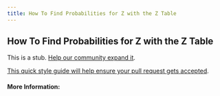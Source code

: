```yaml
---
title: How To Find Probabilities for Z with the Z Table
---
```

## How To Find Probabilities for Z with the Z Table

This is a stub. [Help our community expand it](https://github.com/freecodecamp/guides/tree/master/src/pages/articles/math/how-to-find-probabilities-for-z-with-the-z-table/index.md).

[This quick style guide will help ensure your pull request gets accepted](https://github.com/freecodecamp/guides/blob/master/README.md).

<!-- The article goes here, in GitHub-flavored Markdown. Feel free to add YouTube videos, images, and CodePen/JSBin embeds  -->

#### More Information:
<!-- Please add any articles you think might be helpful to read before writing the article -->


